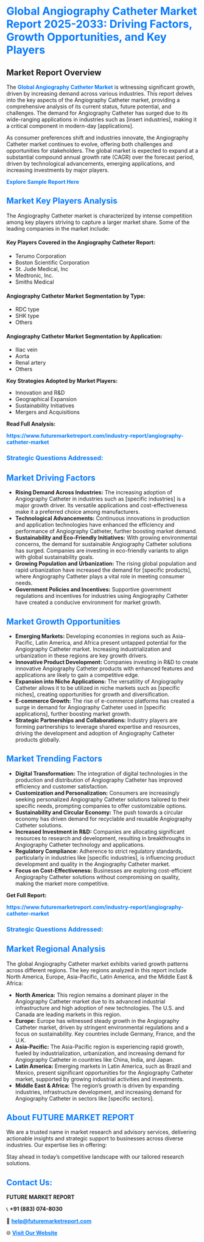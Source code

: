 <h1 style="color: #007BFF;">Global Angiography Catheter Market Report 2025-2033: Driving Factors, Growth Opportunities, and Key Players</h1>

<section id="overview">
<h2>Market Report Overview</h2>
<p>The <a href="https://www.futuremarketreport.com/industry-report/angiography-catheter-market" style="color: #007BFF; text-decoration: none;"><strong>Global Angiography Catheter Market</strong></a> is witnessing significant growth, driven by increasing demand across various industries. This report delves into the key aspects of the Angiography Catheter market, providing a comprehensive analysis of its current status, future potential, and challenges. The demand for Angiography Catheter has surged due to its wide-ranging applications in industries such as [insert industries], making it a critical component in modern-day [applications].</p>
<p>As consumer preferences shift and industries innovate, the Angiography Catheter market continues to evolve, offering both challenges and opportunities for stakeholders. The global market is expected to expand at a substantial compound annual growth rate (CAGR) over the forecast period, driven by technological advancements, emerging applications, and increasing investments by major players.</p>
</section>

<section id="overview">
<p><a href="https://www.futuremarketreport.com/request-sample/reportId=55420" style="color: #007BFF; text-decoration: none;"><strong>Explore Sample Report Here</strong></a></p>
</section>

<section id="key-players">
<h2 style="color: #007BFF;">Market Key Players Analysis</h2>
<p>The Angiography Catheter market is characterized by intense competition among key players striving to capture a larger market share. Some of the leading companies in the market include:</p>
<h4>Key Players Covered in the Angiography Catheter Report:</h4>
<ul><li>Terumo Corporation</li><li>Boston Scientific Corporation</li><li>St. Jude Medical, Inc</li><li>Medtronic, Inc.</li><li>Smiths Medical</li></ul>
<h4>Angiography Catheter Market Segmentation by Type:</h4>
<ul><li>RDC type</li><li>SHK type</li><li>Others</li></ul>

<h4>Angiography Catheter Market Segmentation by Application:</h4>
<ul><li>Iliac vein</li><li>Aorta</li><li>Renal artery</li><li>Others</li></ul>
<p><strong>Key Strategies Adopted by Market Players:</strong></p>
<ul>
<li>Innovation and R&D</li>
<li>Geographical Expansion</li>
<li>Sustainability Initiatives</li>
<li>Mergers and Acquisitions</li>
</ul>
</section>

<section>
<p><strong>Read Full Analysis: </strong></p><a href="https://www.futuremarketreport.com/industry-report/angiography-catheter-market" style="color: #007BFF; text-decoration: none;"><strong>https://www.futuremarketreport.com/industry-report/angiography-catheter-market</strong></a>
<h3 style="color: #007BFF;">Strategic Questions Addressed:</h3>
</section>

<section id="driving-factors">
<h2 style="color: #007BFF;">Market Driving Factors</h2>
<ul>
<li><strong>Rising Demand Across Industries:</strong> The increasing adoption of Angiography Catheter in industries such as [specific industries] is a major growth driver. Its versatile applications and cost-effectiveness make it a preferred choice among manufacturers.</li>
<li><strong>Technological Advancements:</strong> Continuous innovations in production and application technologies have enhanced the efficiency and performance of Angiography Catheter, further boosting market demand.</li>
<li><strong>Sustainability and Eco-Friendly Initiatives:</strong> With growing environmental concerns, the demand for sustainable Angiography Catheter solutions has surged. Companies are investing in eco-friendly variants to align with global sustainability goals.</li>
<li><strong>Growing Population and Urbanization:</strong> The rising global population and rapid urbanization have increased the demand for [specific products], where Angiography Catheter plays a vital role in meeting consumer needs.</li>
<li><strong>Government Policies and Incentives:</strong> Supportive government regulations and incentives for industries using Angiography Catheter have created a conducive environment for market growth.</li>
</ul>
</section>

<section id="growth-opportunities">
<h2 style="color: #007BFF;">Market Growth Opportunities</h2>
<ul>
<li><strong>Emerging Markets:</strong> Developing economies in regions such as Asia-Pacific, Latin America, and Africa present untapped potential for the Angiography Catheter market. Increasing industrialization and urbanization in these regions are key growth drivers.</li>
<li><strong>Innovative Product Development:</strong> Companies investing in R&D to create innovative Angiography Catheter products with enhanced features and applications are likely to gain a competitive edge.</li>
<li><strong>Expansion into Niche Applications:</strong> The versatility of Angiography Catheter allows it to be utilized in niche markets such as [specific niches], creating opportunities for growth and diversification.</li>
<li><strong>E-commerce Growth:</strong> The rise of e-commerce platforms has created a surge in demand for Angiography Catheter used in [specific applications], further boosting market growth.</li>
<li><strong>Strategic Partnerships and Collaborations:</strong> Industry players are forming partnerships to leverage shared expertise and resources, driving the development and adoption of Angiography Catheter products globally.</li>
</ul>
</section>

<section id="trending-factors">
<h2 style="color: #007BFF;">Market Trending Factors</h2>
<ul>
<li><strong>Digital Transformation:</strong> The integration of digital technologies in the production and distribution of Angiography Catheter has improved efficiency and customer satisfaction.</li>
<li><strong>Customization and Personalization:</strong> Consumers are increasingly seeking personalized Angiography Catheter solutions tailored to their specific needs, prompting companies to offer customizable options.</li>
<li><strong>Sustainability and Circular Economy:</strong> The push towards a circular economy has driven demand for recyclable and reusable Angiography Catheter solutions.</li>
<li><strong>Increased Investment in R&D:</strong> Companies are allocating significant resources to research and development, resulting in breakthroughs in Angiography Catheter technology and applications.</li>
<li><strong>Regulatory Compliance:</strong> Adherence to strict regulatory standards, particularly in industries like [specific industries], is influencing product development and quality in the Angiography Catheter market.</li>
<li><strong>Focus on Cost-Effectiveness:</strong> Businesses are exploring cost-efficient Angiography Catheter solutions without compromising on quality, making the market more competitive.</li>
</ul>
</section>

<section>
<p><strong>Get Full Report: </strong></p><a href="https://www.futuremarketreport.com/industry-report/angiography-catheter-market" style="color: #007BFF; text-decoration: none;"><strong>https://www.futuremarketreport.com/industry-report/angiography-catheter-market</strong></a>
<h3 style="color: #007BFF;">Strategic Questions Addressed:</h3>
</section>


<section id="regional-analysis">
<h2 style="color: #007BFF;">Market Regional Analysis</h2>
<p>The global Angiography Catheter market exhibits varied growth patterns across different regions. The key regions analyzed in this report include North America, Europe, Asia-Pacific, Latin America, and the Middle East & Africa:</p>
<ul>
<li><strong>North America:</strong> This region remains a dominant player in the Angiography Catheter market due to its advanced industrial infrastructure and high adoption of new technologies. The U.S. and Canada are leading markets in this region.</li>
<li><strong>Europe:</strong> Europe has witnessed steady growth in the Angiography Catheter market, driven by stringent environmental regulations and a focus on sustainability. Key countries include Germany, France, and the U.K.</li>
<li><strong>Asia-Pacific:</strong> The Asia-Pacific region is experiencing rapid growth, fueled by industrialization, urbanization, and increasing demand for Angiography Catheter in countries like China, India, and Japan.</li>
<li><strong>Latin America:</strong> Emerging markets in Latin America, such as Brazil and Mexico, present significant opportunities for the Angiography Catheter market, supported by growing industrial activities and investments.</li>
<li><strong>Middle East & Africa:</strong> The region’s growth is driven by expanding industries, infrastructure development, and increasing demand for Angiography Catheter in sectors like [specific sectors].</li>
</ul>
</section>

<footer>
<h2 style="color: #007BFF;">About FUTURE MARKET REPORT</h2>
<p>We are a trusted name in market research and advisory services, delivering actionable insights and strategic support to businesses across diverse industries. Our expertise lies in offering:</p>

<p>Stay ahead in today’s competitive landscape with our tailored research solutions.</p>

<h2 style="color: #007BFF;">Contact Us:</h2>
<p><strong>FUTURE MARKET REPORT</strong></p>
<p>📞 <strong>+91 (883) 074-8030</strong></p>
<p>📧 <strong><a href="mailto:help@futuremarketreport.com" style="color: #007BFF;">help@futuremarketreport.com</a></strong></p>
<p>🌐 <strong><a href="https://www.futuremarketreport.com/" style="color: #007BFF;">Visit Our Website</a></strong></p>
</footer>